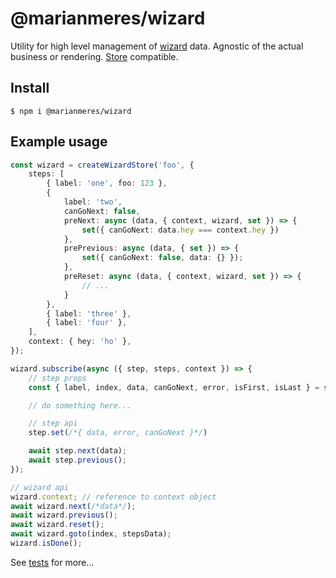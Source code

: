# @marianmeres/wizard

Utility for high level management of [wizard](https://en.wikipedia.org/wiki/Wizard_(software))
data. Agnostic of the actual business or rendering. [Store](https://github.com/marianmeres/store)
compatible.

## Install
```shell
$ npm i @marianmeres/wizard
```

## Example usage

```typescript
const wizard = createWizardStore('foo', {
    steps: [
        { label: 'one', foo: 123 },
        {
            label: 'two',
            canGoNext: false,
            preNext: async (data, { context, wizard, set }) => {
				set({ canGoNext: data.hey === context.hey })
            },
            prePrevious: async (data, { set }) => {
				set({ canGoNext: false, data: {} });
            },
            preReset: async (data, { context, wizard, set }) => {
                // ...
            }
        },
        { label: 'three' },
        { label: 'four' },
    ],
    context: { hey: 'ho' },
});

wizard.subscribe(async ({ step, steps, context }) => {
    // step props
    const { label, index, data, canGoNext, error, isFirst, isLast } = step;

    // do something here...

    // step api
    step.set(/*{ data, error, canGoNext }*/)

    await step.next(data);
    await step.previous();
});

// wizard api
wizard.context; // reference to context object
await wizard.next(/*data*/);
await wizard.previous();
await wizard.reset();
await wizard.goto(index, stepsData);
wizard.isDone();

```

See [tests](./tests/wizard.test.ts) for more...
